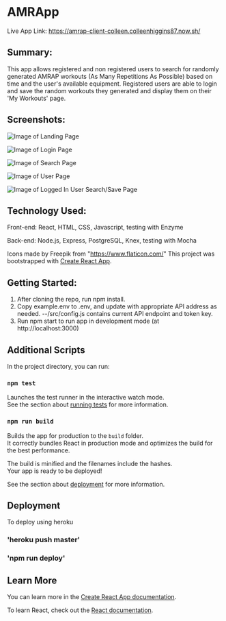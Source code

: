 # AMRApp 

Live App Link: https://amrap-client-colleen.colleenhiggins87.now.sh/

## Summary:
This app allows registered and non registered users to search for randomly generated AMRAP workouts (As Many Repetitions As Possible) based on time and the user's available equipment. Registered users are able to login and save the random workouts they generated and display them on their 'My Workouts' page.

## Screenshots:

![Image of Landing Page](https://github.com/thinkful-ei-emu/colleen-capstone-client/blob/master/images/landing-page-desktop.png)

![Image of Login Page](https://github.com/thinkful-ei-emu/colleen-capstone-client/blob/master/images/login-page-desktop.png)

![Image of Search Page](https://github.com/thinkful-ei-emu/colleen-capstone-client/blob/master/images/search-page-desktop.png)

![Image of User Page](https://github.com/thinkful-ei-emu/colleen-capstone-client/blob/master/images/user-page-desktop.png)

![Image of Logged In User Search/Save Page](https://github.com/thinkful-ei-emu/colleen-capstone-client/blob/master/images/result-desktop.png)

## Technology Used:

Front-end: React, HTML, CSS, Javascript, testing with Enzyme

Back-end: Node.js, Express, PostgreSQL, Knex, testing with Mocha


Icons made by Freepik from "https://www.flaticon.com/"
This project was bootstrapped with [Create React App](https://github.com/facebook/create-react-app).

## Getting Started:

1. After cloning the repo, run npm install. 
2. Copy example.env to .env, and update with appropriate API address as needed.
--/src/config.js contains current API endpoint and token key.
3. Run npm start to run app in development mode (at http://localhost:3000)

## Additional Scripts

In the project directory, you can run:

### `npm test`

Launches the test runner in the interactive watch mode.<br>
See the section about [running tests](https://facebook.github.io/create-react-app/docs/running-tests) for more information.

### `npm run build`

Builds the app for production to the `build` folder.<br>
It correctly bundles React in production mode and optimizes the build for the best performance.

The build is minified and the filenames include the hashes.<br>
Your app is ready to be deployed!

See the section about [deployment](https://facebook.github.io/create-react-app/docs/deployment) for more information.


## Deployment 
To deploy using heroku
### 'heroku push master'
### 'npm run deploy'

## Learn More

You can learn more in the [Create React App documentation](https://facebook.github.io/create-react-app/docs/getting-started).

To learn React, check out the [React documentation](https://reactjs.org/).
